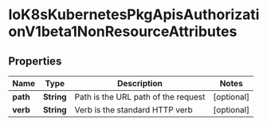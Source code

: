 
# IoK8sKubernetesPkgApisAuthorizationV1beta1NonResourceAttributes

## Properties
Name | Type | Description | Notes
------------ | ------------- | ------------- | -------------
**path** | **String** | Path is the URL path of the request |  [optional]
**verb** | **String** | Verb is the standard HTTP verb |  [optional]




